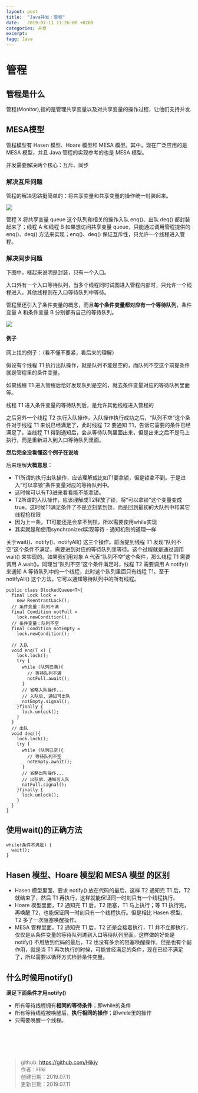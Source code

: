 ```yaml
---
layout: post
title:  "Java并发：管程"
date:   2019-07-11 11:26:00 +0200
categories: 并发
excerpt: 
tagg: Java
---
```


# 管程

## 管程是什么

管程(Monitor),指的是管理共享变量以及对共享变量的操作过程，让他们支持并发.

## MESA模型
管程模型有 Hasen 模型、Hoare 模型和 MESA 模型。其中，现在广泛应用的是 MESA 模型，并且 Java 管程的实现参考的也是 MESA 模型。

并发需要解决两个核心：互斥、同步

### 解决互斥问题
管程的解决思路挺简单的：将共享变量和共享变量的操作统一封装起来。

![](https://note.youdao.com/yws/public/resource/aab7147570c5edbb8c0c3eda4018495b/xmlnote/A7F002006E7F4A59A3936A18D184D980/18191)

管程 X 将共享变量 queue 这个队列和相关的操作入队 enq()、出队 deq() 都封装起来了；线程 A 和线程 B 如果想访问共享变量 queue，只能通过调用管程提供的 enq()、deq() 方法来实现；enq()、deq() 保证互斥性，只允许一个线程进入管程。

### 解决同步问题
下图中，框起来说明是封装，只有一个入口。

入口外有一个入口等待队列，当多个线程同时试图进入管程内部时，只允许一个线程进入，其他线程则在入口等待队列中等待。

管程里还引入了条件变量的概念，而且**每个条件变量都对应有一个等待队列**，条件变量 A 和条件变量 B 分别都有自己的等待队列。

![](https://note.youdao.com/yws/public/resource/aab7147570c5edbb8c0c3eda4018495b/xmlnote/2FB82CBB99B64E0B9BEBB00B725D0EFD/18179)

#### 例子
网上找的例子：（看不懂不要紧，看后来的理解）

假设有个线程 T1 执行出队操作，就是队列不能是空的，而队列不空这个前提条件就是管程里的条件变量。 

如果线程 T1 进入管程后恰好发现队列是空的，就去条件变量对应的等待队列里面等。

线程 T1 进入条件变量的等待队列后，是允许其他线程进入管程的

之后另外一个线程 T2 执行入队操作，入队操作执行成功之后，“队列不空”这个条件对于线程 T1 来说已经满足了，此时线程 T2 要通知 T1，告诉它需要的条件已经满足了。当线程 T1 得到通知后，会从等待队列里面出来，但是出来之后不是马上执行，而是重新进入到入口等待队列里面。

**然后完全没看懂这个例子在说啥**

后来理解**大概意思**：

- T1所谓的执行出队操作，应该理解成比如T1要拿锁，但是锁拿不到。于是进入“可以拿锁”条件变量对应的等待队列中。
- 这时候可以有T3进来看看能不能拿锁。
- T2所谓的入队操作，应该理解成T2释放了锁，将“可以拿锁”这个变量变成true。这时候T1满足条件了不是立刻拿到锁，而是回到最初的大队列中和其它线程抢权限
- 因为上一条，T1可能还是会拿不到锁，所以需要使用while实现
- 其实就是和使用synchronized实现等待 - 通知机制的道理一样


关于wait()、notify()、notifyAll() 这三个操作。前面提到线程 T1 发现“队列不空”这个条件不满足，需要进到对应的等待队列里等待。这个过程就是通过调用 wait() 来实现的。如果我们用对象 A 代表“队列不空”这个条件，那么线程 T1 需要调用 A.wait()。同理当“队列不空”这个条件满足时，线程 T2 需要调用 A.notify() 来通知 A 等待队列中的一个线程，此时这个队列里面只有线程 T1。至于 notifyAll() 这个方法，它可以通知等待队列中的所有线程。

```
public class BlockedQueue<T>{
  final Lock lock =
    new ReentrantLock();
  // 条件变量：队列不满  
  final Condition notFull =
    lock.newCondition();
  // 条件变量：队列不空  
  final Condition notEmpty =
    lock.newCondition();
 
  // 入队
  void enq(T x) {
    lock.lock();
    try {
      while (队列已满){
        // 等待队列不满 
        notFull.await();
      }  
      // 省略入队操作...
      // 入队后, 通知可出队
      notEmpty.signal();
    }finally {
      lock.unlock();
    }
  }
  // 出队
  void deq(){
    lock.lock();
    try {
      while (队列已空){
        // 等待队列不空
        notEmpty.await();
      }
      // 省略出队操作...
      // 出队后，通知可入队
      notFull.signal();
    }finally {
      lock.unlock();
    }  
  }
}
```

## 使用wait()的正确方法

```
while(条件不满足) {
  wait();
}
```

## Hasen 模型、Hoare 模型和 MESA 模型 的区别

- Hasen 模型里面，要求 notify() 放在代码的最后，这样 T2 通知完 T1 后，T2 就结束了，然后 T1 再执行，这样就能保证同一时刻只有一个线程执行。
- Hoare 模型里面，T2 通知完 T1 后，T2 阻塞，T1 马上执行；等 T1 执行完，再唤醒 T2，也能保证同一时刻只有一个线程执行。但是相比 Hasen 模型，T2 多了一次阻塞唤醒操作。
- MESA 管程里面，T2 通知完 T1 后，T2 还是会接着执行，T1 并不立即执行，仅仅是从条件变量的等待队列进到入口等待队列里面。这样做的好处是 notify() 不用放到代码的最后，T2 也没有多余的阻塞唤醒操作。但是也有个副作用，就是当 T1 再次执行的时候，可能曾经满足的条件，现在已经不满足了，所以需要以循环方式检验条件变量。


## 什么时候用notify()
**满足下面条件才用notify()**

- 所有等待线程拥有**相同的等待条件**；即while的条件
- 所有等待线程被唤醒后，**执行相同的操作**；即while里的操作
- 只需要唤醒一个线程。

<br /><br /><br /><br />
> github: https://github.com/Hikiy  
> 作者：Hiki  
> 创建日期：2019.07.11  
> 更新日期：2019.07.11
